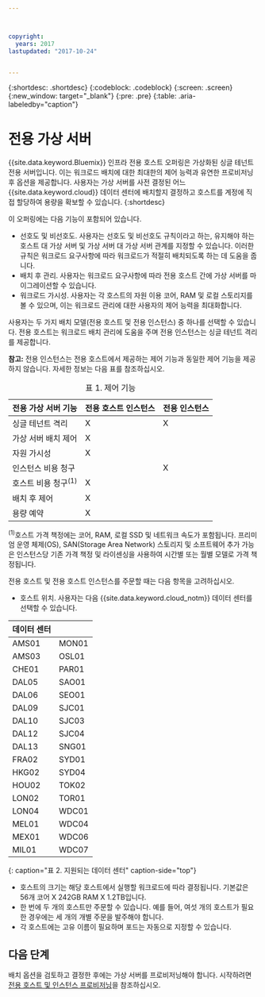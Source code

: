 ```yaml
---



copyright:
  years: 2017
lastupdated: "2017-10-24"


---
```


{:shortdesc: .shortdesc}
{:codeblock: .codeblock}
{:screen: .screen}
{:new_window: target="_blank"}
{:pre: .pre}
{:table: .aria-labeledby="caption"}


# 전용 가상 서버
{{site.data.keyword.Bluemix}} 인프라 전용 호스트 오퍼링은 가상화된 싱글 테넌트 전용 서버입니다. 이는 워크로드 배치에 대한 최대한의 제어 능력과 유연한 프로비저닝 후 옵션을 제공합니다. 사용자는 가상 서버를 사전 결정된 어느 {{site.data.keyword.cloud}} 데이터 센터에 배치할지 결정하고 호스트를 계정에 직접 할당하여 용량을 확보할 수 있습니다.
{:shortdesc}

이 오퍼링에는 다음 기능이 포함되어 있습니다.  

* 선호도 및 비선호도. 사용자는 선호도 및 비선호도 규칙이라고 하는, 유지해야 하는 호스트 대 가상 서버 및 가상 서버 대 가상 서버 관계를 지정할 수 있습니다. 이러한 규칙은 워크로드 요구사항에 따라 워크로드가 적절히 배치되도록 하는 데 도움을 줍니다. 
* 배치 후 관리. 사용자는 워크로드 요구사항에 따라 전용 호스트 간에 가상 서버를 마이그레이션할 수 있습니다. 
* 워크로드 가시성. 사용자는 각 호스트의 자원 이용 코어, RAM 및 로컬 스토리지를 볼 수 있으며, 이는 워크로드 관리에 대한 사용자의 제어 능력을 최대화합니다.

사용자는 두 가지 배치 모델(전용 호스트 및 전용 인스턴스) 중 하나를 선택할 수 있습니다. 전용 호스트는 워크로드 배치 관리에 도움을 주며 전용 인스턴스는 싱글 테넌트 격리를 제공합니다.  

**참고:** 전용 인스턴스는 전용 호스트에서 제공하는 제어 기능과 동일한 제어 기능을 제공하지 않습니다. 자세한 정보는 다음 표를 참조하십시오.  
<table>
<CAPTION>표 1. 제어 기능</CAPTION>
<THEAD>
<TR>
<th>전용 가상 서버 기능</th>
<th>전용 호스트 인스턴스</th>
<th>전용 인스턴스</th>
</TR>
</THEAD>
<TBODY>
<tr>
<td>싱글 테넌트 격리</td>
<td>X</td>
<td>X</td>
</tr>
<tr>
<td>가상 서버 배치 제어</td>
<td>X</td>
<td></td>
</tr>
<tr>
<td>자원 가시성</td>
<td>X</td>
<td></td>
</tr>
<tr>
<td>인스턴스 비용 청구</td>
<td></td>
<td>X</td>
</tr>
<tr>
<td>호스트 비용 청구<sup>(1)</sup></td>
<td>X</td>
<td></td>
</tr>
<tr>
<td>배치 후 제어</td>
<td>X</td>
<td></td>
</tr>
<tr>
<td>용량 예약</td>
<td>X</td>
<td></td>
</tr>
</TBODY>
</table>


<sup>(1)</sup>호스트 가격 책정에는 코어, RAM, 로컬 SSD 및 네트워크 속도가 포함됩니다. 프리미엄 운영 체제(OS), SAN(Storage Area Network) 스토리지 및 소프트웨어 추가 가능은 인스턴스당 기존 가격 책정 및 라이센싱을 사용하여 시간별 또는 월별 모델로 가격 책정됩니다.

전용 호스트 및 전용 호스트 인스턴스를 주문할 때는 다음 항목을 고려하십시오. 

* 호스트 위치. 사용자는 다음 {{site.data.keyword.cloud_notm}} 데이터 센터를 선택할 수 있습니다.
      
| 데이터 센터           ||
| ------------ | ------- | 
|AMS01         |  MON01  |
|AMS03         |  OSL01  |
|CHE01         |  PAR01  |
|DAL05         |  SAO01  |
|DAL06         |  SEO01  |
|DAL09         |  SJC01  |
|DAL10         |  SJC03  |
|DAL12         |  SJC04  |
|DAL13         |  SNG01  | 
|FRA02         |  SYD01  |
|HKG02         |  SYD04  |
|HOU02         |  TOK02  |
|LON02         |  TOR01  |
|LON04         |  WDC01  |
|MEL01         |  WDC04  |
|MEX01         |  WDC06  |
|MIL01         |  WDC07  |
{: caption="표 2. 지원되는 데이터 센터" caption-side="top"}

* 호스트의 크기는 해당 호스트에서 실행할 워크로드에 따라 결정됩니다. 기본값은 56개 코어 X 242GB RAM X 1.2TB입니다.  
* 한 번에 두 개의 호스트만 주문할 수 있습니다. 예를 들어, 여섯 개의 호스트가 필요한 경우에는 세 개의 개별 주문을 발주해야 합니다. 
* 각 호스트에는 고유 이름이 필요하며 포드는 자동으로 지정할 수 있습니다. 

## 다음 단계

배치 옵션을 검토하고 결정한 후에는 가상 서버를 프로비저닝해야 합니다. 시작하려면 [전용 호스트 및 인스턴스 프로비저닝](../vsi/vsi_provision_dedicated.html)을 참조하십시오. 



  
